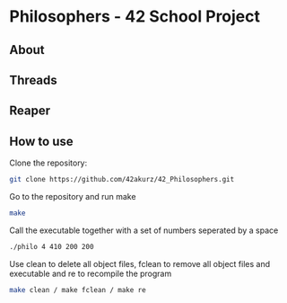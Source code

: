 # Philosophers - 42 School Project


## About


## Threads


## Reaper


## How to use

Clone the repository:
```bash
git clone https://github.com/42akurz/42_Philosophers.git
```
Go to the repository and run make
```bash
make
```
Call the executable together with a set of numbers seperated by a space
```bash
./philo 4 410 200 200
```
Use clean to delete all object files, fclean to remove all object files and executable and re to recompile the program
```bash
make clean / make fclean / make re
```
